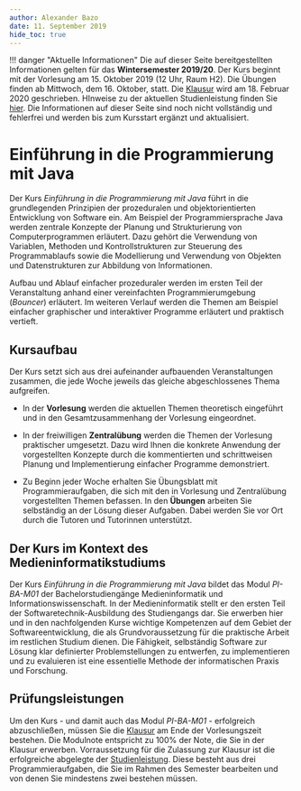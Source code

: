 ```yaml
---
author:	Alexander Bazo
date: 11. September 2019
hide_toc: true
---
```


!!! danger "Aktuelle Informationen"
	Die auf dieser Seite bereitgestellten Informationen gelten für das **Wintersemester 2019/20**. Der Kurs beginnt mit der Vorlesung am 15. Oktober 2019 (12 Uhr, Raum H2). Die Übungen finden ab Mittwoch, dem 16. Oktober, statt. Die [Klausur](class/Klausur) wird am 18. Februar 2020 geschrieben. HInweise zu der aktuellen Studienleistung finden Sie [hier](class/Studienleistung). Die Informationen auf dieser Seite sind noch nicht vollständig und fehlerfrei und werden bis zum Kursstart ergänzt und aktualisiert.

# Einführung in die Programmierung mit Java

Der Kurs *Einführung in die Programmierung mit Java* führt in die grundlegenden Prinzipien der prozeduralen und objektorientierten Entwicklung von Software ein. Am Beispiel der Programmiersprache Java werden zentrale Konzepte der Planung und Strukturierung von Computerprogrammen erläutert. Dazu gehört die Verwendung von Variablen, Methoden und Kontrollstrukturen zur Steuerung des Programmablaufs sowie die Modellierung und Verwendung von Objekten und Datenstrukturen zur Abbildung von Informationen.

Aufbau und Ablauf einfacher prozeduraler werden im ersten Teil der Veranstaltung anhand einer vereinfachten Programmierumgebung (*Bouncer*) erläutert. Im weiteren Verlauf werden die Themen am Beispiel einfacher graphischer und interaktiver Programme erläutert und praktisch vertieft. 

## Kursaufbau

Der Kurs setzt sich aus drei aufeinander aufbauenden Veranstaltungen zusammen, die jede Woche jeweils das gleiche abgeschlossenes Thema aufgreifen.

- In der **Vorlesung** werden die aktuellen Themen theoretisch eingeführt und in den Gesamtzusammenhang der Vorlesung eingeordnet.

- In der freiwilligen **Zentralübung** werden die Themen der Vorlesung praktischer umgesetzt. Dazu wird Ihnen die konkrete Anwendung der vorgestellten Konzepte durch die kommentierten und schrittweisen Planung und Implementierung einfacher Programme demonstriert. 

- Zu Beginn jeder Woche erhalten Sie Übungsblatt mit Programmieraufgaben, die sich mit den in Vorlesung und Zentralübung vorgestellten Themen befassen. In den **Übungen** arbeiten Sie selbständig an der Lösung dieser Aufgaben. Dabei werden Sie vor Ort durch die Tutoren und Tutorinnen unterstützt.

## Der Kurs im Kontext des Medieninformatikstudiums

Der Kurs *Einführung in die Programmierung mit Java* bildet das Modul *PI-BA-M01* der Bachelorstudiengänge Medieninformatik und Informationswissenschaft. In der Medieninformatik stellt er den ersten Teil der Softwaretechnik-Ausbildung des Studiengangs dar. Sie erwerben hier und in den nachfolgenden Kurse wichtige Kompetenzen auf dem Gebiet der Softwareentwicklung, die als Grundvoraussetzung für die praktische Arbeit im restlichen Studium dienen. Die Fähigkeit, selbständig Software zur Lösung klar definierter Problemstellungen zu entwerfen, zu implementieren und zu evaluieren ist eine essentielle Methode der informatischen Praxis und Forschung.

## Prüfungsleistungen

Um den Kurs - und damit auch das Modul *PI-BA-M01* - erfolgreich abzuschließen, müssen Sie die [Klausur](class/Klausur) am Ende der Vorlesungszeit bestehen. Die Modulnote entspricht zu 100% der Note, die Sie in der Klausur erwerben. Vorraussetzung für die Zulassung zur Klausur ist die erfolgreiche abgelegte der [Studienleistung](class/Studienleistung). Diese besteht aus drei Programmieraufgaben, die Sie im Rahmen des Semester bearbeiten und von denen Sie mindestens zwei bestehen müssen.